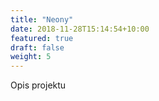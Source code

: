 ```yaml
---
title: "Neony"
date: 2018-11-28T15:14:54+10:00
featured: true
draft: false
weight: 5
---
```


Opis projektu
